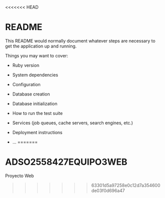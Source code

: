 <<<<<<< HEAD
# README

This README would normally document whatever steps are necessary to get the
application up and running.

Things you may want to cover:

* Ruby version

* System dependencies

* Configuration

* Database creation

* Database initialization

* How to run the test suite

* Services (job queues, cache servers, search engines, etc.)

* Deployment instructions

* ...
=======
# ADSO2558427EQUIPO3WEB
Proyecto Web
>>>>>>> 63301d5a97258e0c12d7a354600de03f0d696a47
